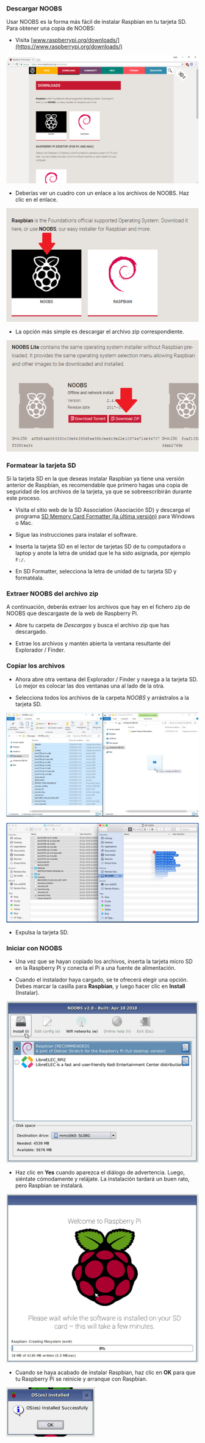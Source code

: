 ### Descargar NOOBS

Usar NOOBS es la forma más fácil de instalar Raspbian en tu tarjeta SD. Para obtener una copia de NOOBS:

+ Visita [www.raspberrypi.org/downloads/](https://www.raspberrypi.org/downloads/)

![Página de descargas](images/downloads-page.png)

+ Deberías ver un cuadro con un enlace a los archivos de NOOBS. Haz clic en el enlace.

![Haz clic en NOOBS](images/click-noobs.png)

+ La opción más simple es descargar el archivo zip correspondiente.

![Descargar zip](images/download-zip.png)

### Formatear la tarjeta SD

Si la tarjeta SD en la que deseas instalar Raspbian ya tiene una versión anterior de Raspbian, es recomendable que primero hagas una copia de seguridad de los archivos de la tarjeta, ya que se sobreescribirán durante este proceso.

+ Visita el sitio web de la SD Association (Asociación SD) y descarga el programa [SD Memory Card Formatter (la última versión)](https://www.sdcard.org/downloads/formatter_4/index.html) para Windows o Mac.

+ Sigue las instrucciones para instalar el software.

+ Inserta la tarjeta SD en el lector de tarjetas SD de tu computadora o laptop y anote la letra de unidad que le ha sido asignada, por ejemplo `F:/`.

+ En SD Formatter, selecciona la letra de unidad de tu tarjeta SD y formatéala.

### Extraer NOOBS del archivo zip

A continuación, deberás extraer los archivos que hay en el fichero zip de NOOBS que descargaste de la web de Raspberry Pi.

+ Abre tu carpeta de *Descargas* y busca el archivo zip que has descargado.

+ Extrae los archivos y mantén abierta la ventana resultante del Explorador / Finder.

### Copiar los archivos

+ Ahora abre otra ventana del Explorador / Finder y navega a la tarjeta SD. Lo mejor es colocar las dos ventanas una al lado de la otra.

+ Selecciona todos los archivos de la carpeta *NOOBS* y arrástralos a la tarjeta SD.

![Copiar en Windows](images/copy3.png)

![Copiar en macOS](images/macos_copy.png)

+ Expulsa la tarjeta SD.

### Iniciar con NOOBS

+ Una vez que se hayan copiado los archivos, inserta la tarjeta micro SD en la Raspberry Pi y conecta el Pi a una fuente de alimentación.

+ Cuando el instalador haya cargado, se te ofrecerá elegir una opción. Debes marcar la casilla para **Raspbian**, y luego hacer clic en **Install** (Instalar).

![Instalar](images/install.png)

+ Haz clic en **Yes** cuando aparezca el diálogo de advertencia. Luego, siéntate cómodamente y relájate. La instalación tardará un buen rato, pero Raspbian se instalará.

![Instalando](images/installing.png)

+ Cuando se haya acabado de instalar Raspbian, haz clic en **OK** para que tu Raspberry Pi se reinicie y arranque con Raspbian.

![Instalado](images/installed.png)